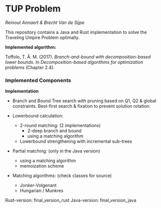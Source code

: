 # TUP Problem 
_Reinout Annaert & Brecht Van de Sijpe_


This repository contains a Java and Rust implementation to solve the Traveling Umpire Problem optimally.


__Implemented algorithm:__

Toffolo, T. Â. M. (2017). *Branch-and-bound with decomposition-based lower bounds*. In *Decomposition-based algorithms for optimization problems* (Chapter 2.4).


### Implemented Components
**Implementation**
- Branch and Bound Tree search with pruning based on Q1, Q2 & global constraints. Best-first search & fixation to prevent solution rotation.

- Lowerbound calculation:
    - 2-round matching: (2 implementations)
        - 2-deep branch and bound
        - using a matching algorithm
    - Lowerbound strengthening with incremental sub-trees

- Partial matching: (only in the Java version)
    - using a matching algorithm
    - memoization scheme

- Matching algorithms: (check classes for source)
    - Jonker-Volgenant 
    - Hungarian / Munkres


Rust-version: final_version_rust
Java-version: final_version_java


